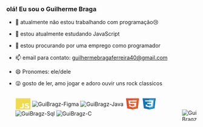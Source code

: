 ### olá! Eu sou o Guilherme Braga

- 🔭 atualmente não estou trabalhando com programação😢
- 🌱 estou atualmente estudando JavaScript
- 👯 estou procurando por uma emprego como programador
- 📫 email para contato: guilhermebragaferreira40@gmail.com
- 😄 Pronomes: ele/dele
- 😜 gosto de ler, amo jogar e adoro ouvir uns rock classicos

  <div style="display: inline_block"><br>
  <img align="center" alt="GuiBragz-Js" height="30" width="40" src="https://raw.githubusercontent.com/devicons/devicon/master/icons/javascript/javascript-plain.svg">
  <img align="center" alt="GuiBragz-Figma" height="30" width="40" <img src="https://cdn.jsdelivr.net/gh/devicons/devicon/icons/figma/figma-original.svg" />
  <img align="center" alt="GuiBragz-Java" height="30" width="40" <img src="https://cdn.jsdelivr.net/gh/devicons/devicon/icons/java/java-original.svg" />
  <img align="center" alt="GuiBragz-HTML" height="30" width="40" src="https://raw.githubusercontent.com/devicons/devicon/master/icons/html5/html5-original.svg">
  <img align="center" alt="GuiBragz-CSS" height="30" width="40" src="https://raw.githubusercontent.com/devicons/devicon/master/icons/css3/css3-original.svg">
  <img align="center" alt="GuiBragz-Sql" height="30" width="40" <img src="https://cdn.jsdelivr.net/gh/devicons/devicon/icons/mysql/mysql-original.svg" />
  <img align="center" alt="GuiBragz-C" height="30" width="40" <img src="https://cdn.jsdelivr.net/gh/devicons/devicon/icons/c/c-original.svg" />
  <img align="right" alt="GuiBragz-gif" height="30" width="40" src="https://cdn.discordapp.com/attachments/1104796099920789547/1201345814010798160/gif_complete.mp4?ex=65c97b79&is=65b70679&hm=f9f09192f7a2f0d9a1b093d8fc37b86abf5b1c41e7547e00b276f8e22242c7d6&/hi.gif" />
  </div>



